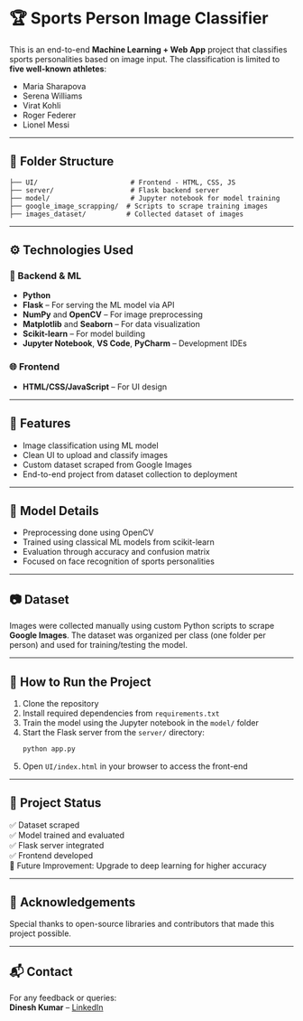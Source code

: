 
# 🏆 Sports Person Image Classifier

This is an end-to-end **Machine Learning + Web App** project that classifies sports personalities based on image input. The classification is limited to **five well-known athletes**:

- Maria Sharapova  
- Serena Williams  
- Virat Kohli  
- Roger Federer  
- Lionel Messi  

---

## 📁 Folder Structure

```
├── UI/                       # Frontend - HTML, CSS, JS
├── server/                   # Flask backend server
├── model/                    # Jupyter notebook for model training
├── google_image_scrapping/  # Scripts to scrape training images
├── images_dataset/          # Collected dataset of images
```

---

## ⚙️ Technologies Used

### 🐍 Backend & ML
- **Python**
- **Flask** – For serving the ML model via API
- **NumPy** and **OpenCV** – For image preprocessing
- **Matplotlib** and **Seaborn** – For data visualization
- **Scikit-learn** – For model building
- **Jupyter Notebook**, **VS Code**, **PyCharm** – Development IDEs

### 🌐 Frontend
- **HTML/CSS/JavaScript** – For UI design

---

## 🚀 Features

- Image classification using ML model
- Clean UI to upload and classify images
- Custom dataset scraped from Google Images
- End-to-end project from dataset collection to deployment

---

## 🧠 Model Details

- Preprocessing done using OpenCV
- Trained using classical ML models from scikit-learn
- Evaluation through accuracy and confusion matrix
- Focused on face recognition of sports personalities

---

## 📷 Dataset

Images were collected manually using custom Python scripts to scrape **Google Images**. The dataset was organized per class (one folder per person) and used for training/testing the model.

---

## 🔧 How to Run the Project

1. Clone the repository  
2. Install required dependencies from `requirements.txt`
3. Train the model using the Jupyter notebook in the `model/` folder
4. Start the Flask server from the `server/` directory:
   ```bash
   python app.py
   ```
5. Open `UI/index.html` in your browser to access the front-end

---

## 📌 Project Status

✅ Dataset scraped  
✅ Model trained and evaluated  
✅ Flask server integrated  
✅ Frontend developed  
🚧 Future Improvement: Upgrade to deep learning for higher accuracy

---

## 🤝 Acknowledgements

Special thanks to open-source libraries and contributors that made this project possible.

---

## 📬 Contact

For any feedback or queries:  
**Dinesh Kumar** – [LinkedIn](https://www.linkedin.com/in/dinesh-kumar-276123289/)
